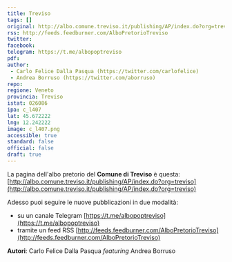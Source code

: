 ```yaml
---
title: Treviso
tags: []
original: http://albo.comune.treviso.it/publishing/AP/index.do?org=treviso
rss: http://feeds.feedburner.com/AlboPretorioTreviso
twitter:
facebook:
telegram: https://t.me/albopoptreviso
pdf:
author:
 - Carlo Felice Dalla Pasqua (https://twitter.com/carlofelice)
 - Andrea Borruso (https://twitter.com/aborruso)
repo:
regione: Veneto
provincia: Treviso
istat: 026086
ipa: c_l407
lat: 45.672222
lng: 12.242222
image: c_l407.png
accessible: true
standard: false
official: false
draft: true
---
```


La pagina dell'albo pretorio del **Comune di Treviso** è questa: [http://albo.comune.treviso.it/publishing/AP/index.do?org=treviso](http://albo.comune.treviso.it/publishing/AP/index.do?org=treviso)

Adesso puoi seguire le nuove pubblicazioni in due modalità:

* su un canale Telegram [https://t.me/albopoptreviso](https://t.me/albopoptreviso)
* tramite un feed RSS [http://feeds.feedburner.com/AlboPretorioTreviso](http://feeds.feedburner.com/AlboPretorioTreviso)

**Autori**: Carlo Felice Dalla Pasqua _featuring_ Andrea Borruso
